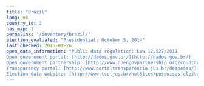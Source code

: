 ```yaml
---
title: "Brazil"
lang: uk
country_id: 3
has_map: 1
permalink: '/inventory/brazil/'
election_evaluated: "Presidential: October 5, 2014"
last_checked: 2015-01-26
open_data_information: "Public data regulation: Law 12.527/2011  
Open government portal: [http://dados.gov.br/](http://dados.gov.br/)  
Open government partnership: [http://www.opengovpartnership.org/country/brazil](http://www.opengovpartnership.org/country/brazil)  
Transparency portal: [http://www.portaltransparencia.jus.br/despesas/](http://www.portaltransparencia.jus.br/despesas/)  
Election data website: [http://www.tse.jus.br/hotSites/pesquisas-eleitorais/](http://www.tse.jus.br/hotSites/pesquisas-eleitorais/)"
---
```

